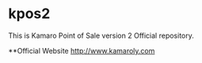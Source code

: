 kpos2
=====

This is Kamaro Point of Sale version 2 Official repository.

**Official Website 
http://www.kamaroly.com

